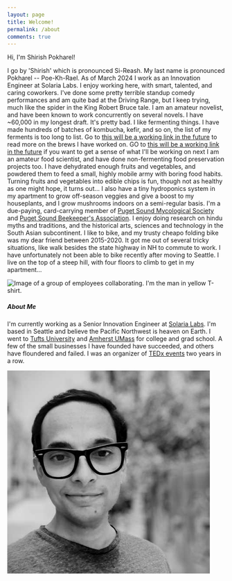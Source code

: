 ```yaml
---
layout: page
title: Welcome!
permalink: /about
comments: true
---
```


<div class="row justify-content-between">
<div class="col-md-8 pr-5">

Hi, I'm Shirish Pokharel!

I go by 'Shirish' which is pronounced Si-Reash. My last name is pronounced Pokharel -- Poe-Kh-Rael.
As of March 2024 I work as an Innovation Engineer at Solaria Labs. I enjoy working here, with smart, talented, and caring coworkers.
I've done some pretty terrible standup comedy performances and am quite bad at the Driving Range, but I keep trying, much like the spider in the King Robert Bruce tale.
I am an amateur novelist, and have been known to work concurrently on several novels. I have ~60,000 in my longest draft. It's pretty bad.
I like fermenting things. I have made hundreds of batches of kombucha, kefir, and so on, the list of my ferments is too long to list. Go to <a href="shirish.me">this will be a working link in the future</a> to read more on the brews I have worked on. GO to <a href="shirish.me">this will be a working link in the future</a> if you want to get a sense of what I&#39;ll be working on next
I am an amateur food scientist, and have done non-fermenting food preservation projects too. I have dehydrated enough fruits and vegetables, and powdered them to feed a small, highly mobile army with boring food habits. Turning fruits and vegetables into edible chips is fun, though not as healthy as one might hope, it turns out... I also have a tiny hydroponics system in my apartment to grow off-season veggies and give a boost to my houseplants, and I grow mushrooms indoors on a semi-regular basis. I&#39;m a due-paying, card-carrying member of <a href="https://www.psms.org/">Puget Sound Mycological Society</a> and <a href="https://pugetsoundbees.org/">Puget Sound Beekeeper&#39;s Association</a>.
I enjoy doing research on hindu myths and traditions, and the historical arts, sciences and technology in the South Asian subcontinent.
I like to bike, and my trusty cheapo folding bike was my dear friend between 2015-2020. It got me out of several tricky situations, like walk besides the state highway in NH to commute to work. I have unfortunately not been able to bike recently after moving to Seattle. I live on the top of a steep hill, with four floors to climb to get in my apartment...

<p class="mb-5"><img class="shadow-lg" alt="Image of a group of employees collaborating. I'm the man in yellow T-shirt." src="https://www.solarialabs.com/assets/images/bg-joinTeam.jpg"></p>

</div>

<div class="col-md-4">

<div class="sticky-top sticky-top-80">
<h5>About Me</h5>

<p> I'm currently working as a Senior Innovation Engineer at  <a target="_blank" href="https://www.solarialabs.com">Solaria Labs</a>. I'm based in Seattle and believe the Pacific Northwest is heaven on Earth. I went to <a target="_blank" href="https://www.tufts.edu">Tufts University</a> and <a target="_blank" href="https://www.cics.umass.edu">Amherst UMass</a> for college and grad school. A few of the small businesses I have founded have succeeded, and others have floundered and failed. I was an organizer of <a target="_blank" href="https://www.ted.com/tedx/events/6545">TEDx events</a> two years in a row.</p>

<div class="container">
<div class="row justify-content-md-center">
<div class="w-90 p-3">
<p class="mb-5"><img class="shadow-lg" alt="Image of the man described above." src="assets/images/lq1.jpg" id="homepage-image"></p>
</div>
</div>
</div>
</div>
</div>
</div>
